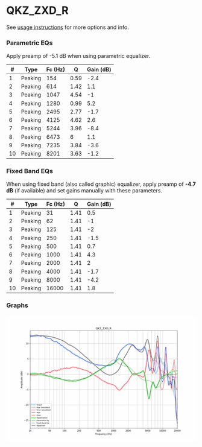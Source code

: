# QKZ_ZXD_R
See [usage instructions](https://github.com/jaakkopasanen/AutoEq#usage) for more options and info.

### Parametric EQs
Apply preamp of -5.1 dB when using parametric equalizer.

|   # | Type    |   Fc (Hz) |    Q |   Gain (dB) |
|-----|---------|-----------|------|-------------|
|   1 | Peaking |       154 | 0.59 |        -2.4 |
|   2 | Peaking |       614 | 1.42 |         1.1 |
|   3 | Peaking |      1047 | 4.54 |        -1   |
|   4 | Peaking |      1280 | 0.99 |         5.2 |
|   5 | Peaking |      2495 | 2.77 |        -1.7 |
|   6 | Peaking |      4125 | 4.62 |         2.6 |
|   7 | Peaking |      5244 | 3.96 |        -8.4 |
|   8 | Peaking |      6473 | 6    |         1.1 |
|   9 | Peaking |      7235 | 3.84 |        -3.6 |
|  10 | Peaking |      8201 | 3.63 |        -1.2 |

### Fixed Band EQs
When using fixed band (also called graphic) equalizer, apply preamp of **-4.7 dB** (if available) and set gains manually with these parameters.

|   # | Type    |   Fc (Hz) |    Q |   Gain (dB) |
|-----|---------|-----------|------|-------------|
|   1 | Peaking |        31 | 1.41 |         0.5 |
|   2 | Peaking |        62 | 1.41 |        -1   |
|   3 | Peaking |       125 | 1.41 |        -2   |
|   4 | Peaking |       250 | 1.41 |        -1.5 |
|   5 | Peaking |       500 | 1.41 |         0.7 |
|   6 | Peaking |      1000 | 1.41 |         4.3 |
|   7 | Peaking |      2000 | 1.41 |         2   |
|   8 | Peaking |      4000 | 1.41 |        -1.7 |
|   9 | Peaking |      8000 | 1.41 |        -4.2 |
|  10 | Peaking |     16000 | 1.41 |         1.8 |

### Graphs
![](./QKZ_ZXD_R.png)

